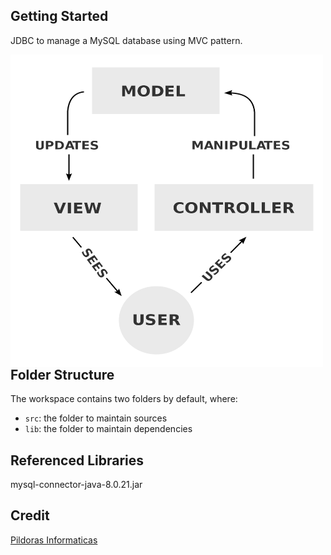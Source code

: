 ## Getting Started

JDBC to manage a MySQL database using MVC pattern.


<img align="left" width="500" height="500" src="MVC.png">

## Folder Structure

The workspace contains two folders by default, where:

- `src`: the folder to maintain sources
- `lib`: the folder to maintain dependencies

## Referenced Libraries

mysql-connector-java-8.0.21.jar

## Credit 

[Pildoras Informaticas](https://www.pildorasinformaticas.es)
